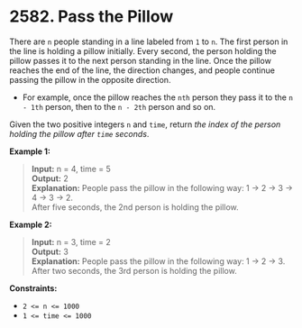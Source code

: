 # 2582. Pass the Pillow

There are `n` people standing in a line labeled from `1` to `n`. The first person in the line is holding a pillow initially. Every second, the person holding the pillow passes it to the next person standing in the line. Once the pillow reaches the end of the line, the direction changes, and people continue passing the pillow in the opposite direction.

- For example, once the pillow reaches the `nth` person they pass it to the `n - 1th` person, then to the `n - 2th` person and so on.

Given the two positive integers `n` and `time`, return *the index of the person holding the pillow after `time` seconds*.

 

**Example 1:**

>**Input:** n = 4, time = 5 <br>
**Output:** 2 <br>
**Explanation:** People pass the pillow in the following way: 1 -> 2 -> 3 -> 4 -> 3 -> 2. <br>
After five seconds, the 2nd person is holding the pillow.

**Example 2:**

>**Input:** n = 3, time = 2 <br>
**Output:** 3 <br>
**Explanation:** People pass the pillow in the following way: 1 -> 2 -> 3.
After two seconds, the 3rd person is holding the pillow.
 

**Constraints:**

- `2 <= n <= 1000`
- `1 <= time <= 1000`